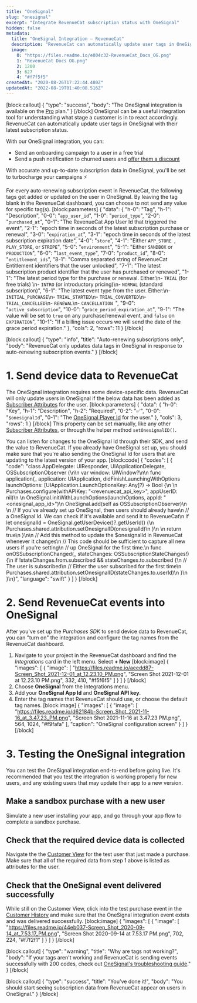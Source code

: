 ```yaml
---
title: "OneSignal"
slug: "onesignal"
excerpt: "Integrate RevenueCat subscription status with OneSignal"
hidden: false
metadata: 
  title: "OneSignal Integration – RevenueCat"
  description: "RevenueCat can automatically update user tags in OneSignal with their latest subscription status. This can be helpful in understanding what stage a customer is in to react accordingly."
  image: 
    0: "https://files.readme.io/e804c32-RevenueCat_Docs_OG.png"
    1: "RevenueCat Docs OG.png"
    2: 1200
    3: 627
    4: "#f7f5f5"
createdAt: "2020-08-26T17:22:44.480Z"
updatedAt: "2022-08-19T01:40:08.516Z"
---
```

[block:callout]
{
  "type": "success",
  "body": "The OneSignal integration is available on the [Pro](https://www.revenuecat.com/pricing) plan."
}
[/block]
OneSignal can be a useful integration tool for understanding what stage a customer is in to react accordingly. RevenueCat can automatically update user tags in OneSignal with their latest subscription status.

With our OneSignal integration, you can:
- Send an onboarding campaign to a user in a free trial
- Send a push notification to churned users and [offer them a discount](doc:ios-subscription-offers) 

With accurate and up-to-date subscription data in OneSignal, you'll be set to turbocharge your campaigns ⚡️

For every auto-renewing subscription event in RevenueCat, the following tags get added or updated on the user in OneSignal. By leaving the tag blank in the RevenueCat dashboard, you can choose to not send any value for specific tag(s).
[block:parameters]
{
  "data": {
    "h-0": "Tag",
    "h-1": "Description",
    "0-0": "`app_user_id`",
    "1-0": "`period_type`",
    "2-0": "`purchased_at`",
    "0-1": "The RevenueCat App User Id that triggered the event",
    "2-1": "epoch time in seconds of the latest subscription purchase or renewal",
    "3-0": "`expiration_at`",
    "3-1": "epoch time in seconds of the latest subscription expiration date",
    "4-0": "`store`",
    "4-1": "Either `APP_STORE `, `PLAY_STORE`, or `STRIPE`",
    "5-0": "`environment`",
    "5-1": "Either `SANDBOX` or `PRODUCTION`",
    "6-0": "`last_event_type`",
    "7-0": "`product_id`",
    "8-0": "`entitlement_ids`",
    "8-1": "Comma separated string of RevenueCat Entitlement identifiers that the user unlocked",
    "7-1": "The latest subscription product identifier that the user has purchased or renewed",
    "1-1": "The latest period type for the purchase or renewal. Either:\n- `TRIAL` (for free trials) \n- `INTRO` (or introductory pricing)\n- `NORMAL` (standard subscription)",
    "6-1": "The latest event type from the user. Either:\n- `INITIAL_PURCHASE`\n- `TRIAL_STARTED`\n- `TRIAL_CONVERTED`\n- `TRIAL_CANCELLED`\n- `RENEWAL`\n- `CANCELLATION `",
    "9-0": "`active_subscription`",
    "10-0": "`grace_period_expiration_at`",
    "9-1": "The value will be set to `true` on any purchase/renewal event, and `false` on `EXPIRATION`",
    "10-1": "If a billing issue occurs we will send the date of the grace period expiration."
  },
  "cols": 2,
  "rows": 11
}
[/block]

[block:callout]
{
  "type": "info",
  "title": "Auto-renewing subscriptions only",
  "body": "RevenueCat only updates data tags in OneSignal in response to auto-renewing subscription events."
}
[/block]
# 1. Send device data to RevenueCat

The OneSignal integration requires some device-specific data. RevenueCat will only update users in OneSignal if the below data has been added as [Subscriber Attributes](doc:subscriber-attributes) for the user.
[block:parameters]
{
  "data": {
    "h-0": "Key",
    "h-1": "Description",
    "h-2": "Required",
    "0-2": "✅",
    "0-0": "`$onesignalId`",
    "0-1": "The [OneSignal Player Id](https://documentation.onesignal.com/docs/users#player-id) for the user."
  },
  "cols": 3,
  "rows": 1
}
[/block]
This property can be set manually, like any other [Subscriber Attributes](doc:subscriber-attributes), or through the helper method `setOnesignalID()`. 

You can listen for changes to the OneSignal Id through their SDK, and send the value to RevenueCat. If you already have OneSignal set up, you should make sure that you're also sending the OneSignal Id for users that are updating to the latest version of your app.
[block:code]
{
  "codes": [
    {
      "code": "class AppDelegate: UIResponder, UIApplicationDelegate, OSSubscriptionObserver {\n\n    var window: UIWindow?\n\n    func application(_ application: UIApplication, didFinishLaunchingWithOptions launchOptions: [UIApplication.LaunchOptionsKey: Any]?) -> Bool {\n            \n        Purchases.configure(withAPIKey: \"<revenuecat_api_key>\", appUserID: nil)\n        \n        OneSignal.initWithLaunchOptions(launchOptions, appId: \"<onesignal_app_id>\")\n        OneSignal.add(self as OSSubscriptionObserver)\n        \n        // If you've already set up OneSignal, then users should already have\n        // a OneSignal Id. We can check if it's available and send it to RevenueCat\n        if let onesignalId = OneSignal.getUserDevice()?.getUserId() {\n            Purchases.shared.attribution.setOnesignalID(onesignalId)\n        }\n        \n        return true\n    }\n\n    // Add this method to update the $onesignalId in RevenueCat whenever it changes\n    // This code should be sufficient to capture all new users if you're setting\n    // up OneSignal for the first time.\n    func onOSSubscriptionChanged(_ stateChanges: OSSubscriptionStateChanges!) {\n        if !stateChanges.from.subscribed && stateChanges.to.subscribed {\n            // The user is subscribed\n            // Either the user subscribed for the first time\n            Purchases.shared.attribution.setOnesignalID(stateChanges.to.userId)\n        }\n    }\n}",
      "language": "swift"
    }
  ]
}
[/block]
# 2. Send RevenueCat events into OneSignal

After you've set up the *Purchases SDK* to send device data to RevenueCat, you can "turn on" the integration and configure the tag names from the RevenueCat dashboard.

1. Navigate to your project in the RevenueCat dashboard and find the *Integrations* card in the left menu. Select **+ New** 
[block:image]
{
  "images": [
    {
      "image": [
        "https://files.readme.io/aeedd87-Screen_Shot_2021-12-01_at_12.23.10_PM.png",
        "Screen Shot 2021-12-01 at 12.23.10 PM.png",
        332,
        410,
        "#f5f6f5"
      ]
    }
  ]
}
[/block]
2. Choose **OneSignal** from the Integrations menu.
3. Add your **OneSignal App Id** and **OneSignal API key**.
4. Enter the tag names that RevenueCat should use, or choose the default tag names.
[block:image]
{
  "images": [
    {
      "image": [
        "https://files.readme.io/d62184b-Screen_Shot_2021-11-16_at_3.47.23_PM.png",
        "Screen Shot 2021-11-16 at 3.47.23 PM.png",
        564,
        1024,
        "#f9fafa"
      ],
      "caption": "OneSignal configuration screen"
    }
  ]
}
[/block]
# 3. Testing the OneSignal integration

You can test the OneSignal integration end-to-end before going live. It's recommended that you test the integration is working properly for new users, and any existing users that may update their app to a new version.

## Make a sandbox purchase with a new user
Simulate a new user installing your app, and go through your app flow to complete a sandbox purchase.

## Check that the required device data is collected
Navigate the the [Customer View](doc:customers) for the test user that just made a purchase. Make sure that all of the required data from step 1 above is listed as attributes for the user.

## Check that the OneSignal event delivered successfully
While still on the Customer View, click into the test purchase event in the [Customer History](doc:customer-history) and make sure that the OneSignal integration event exists and was delivered successfully. 
[block:image]
{
  "images": [
    {
      "image": [
        "https://files.readme.io/44eb037-Screen_Shot_2020-09-14_at_7.53.17_PM.png",
        "Screen Shot 2020-09-14 at 7.53.17 PM.png",
        702,
        224,
        "#f7f2f1"
      ]
    }
  ]
}
[/block]

[block:callout]
{
  "type": "warning",
  "title": "Why are tags not working?",
  "body": "If your tags aren't working and RevenueCat is sending events successfully with 200 codes, check out [OneSignal's troubleshooting guide](https://documentation.onesignal.com/docs/add-user-data-tags#why-are-tags-not-working)."
}
[/block]

[block:callout]
{
  "type": "success",
  "title": "You've done it!",
  "body": "You should start seeing subscription data from RevenueCat appear on users in OneSignal."
}
[/block]
